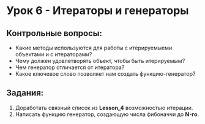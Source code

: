 # Урок 6 - Итераторы и генераторы
## Контрольные вопросы:
- Какие методы используются для работы с итерируемыеми объектами и с итераторами?
- Чему должен удовлетворять объект, чтобы быть итерируемым?
- Чем генератор отличается от итератора?
- Какое ключевое слово позволяет нам создать функцию-генератор?
## Задания:
1) Доработать связный список из __Lesson_4__ возможностью итерации.
2) Написать функцию генератор, создающую числа фибоначчи 
до __N-го__.

